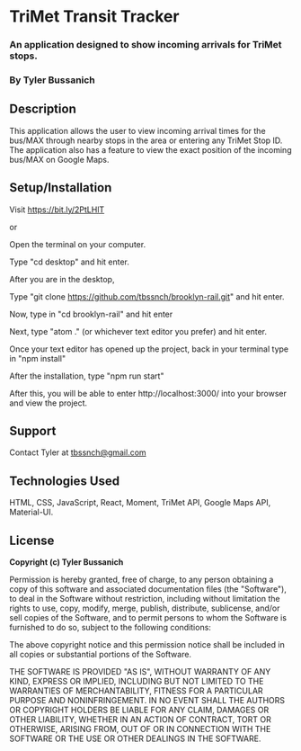 # TriMet Transit Tracker
### An application designed to show incoming arrivals for TriMet stops.
### **By Tyler Bussanich**

## Description

This application allows the user to view incoming arrival times for the bus/MAX through nearby stops in the area or entering any TriMet Stop ID. The application also has a feature to view the exact position of the incoming bus/MAX on Google Maps. 



## Setup/Installation

Visit https://bit.ly/2PtLHlT

or

Open the terminal on your computer.

Type "cd desktop" and hit enter.

After you are in the desktop,

Type "git clone https://github.com/tbssnch/brooklyn-rail.git" and hit enter.

Now, type in "cd brooklyn-rail" and hit enter

Next, type "atom ." (or whichever text editor you prefer) and hit enter.

Once your text editor has opened up the project, back in your terminal type in "npm install"

After the installation, type "npm run start"

After this, you will be able to enter http://localhost:3000/ into your browser and view the project.


## Support

Contact Tyler at tbssnch@gmail.com

## Technologies Used

HTML, CSS, JavaScript, React, Moment, TriMet API, Google Maps API, Material-UI.

## License

**Copyright (c) Tyler Bussanich**

Permission is hereby granted, free of charge, to any person obtaining a copy
of this software and associated documentation files (the "Software"), to deal
in the Software without restriction, including without limitation the rights
to use, copy, modify, merge, publish, distribute, sublicense, and/or sell
copies of the Software, and to permit persons to whom the Software is
furnished to do so, subject to the following conditions:

The above copyright notice and this permission notice shall be included in all
copies or substantial portions of the Software.

THE SOFTWARE IS PROVIDED "AS IS", WITHOUT WARRANTY OF ANY KIND, EXPRESS OR
IMPLIED, INCLUDING BUT NOT LIMITED TO THE WARRANTIES OF MERCHANTABILITY,
FITNESS FOR A PARTICULAR PURPOSE AND NONINFRINGEMENT. IN NO EVENT SHALL THE
AUTHORS OR COPYRIGHT HOLDERS BE LIABLE FOR ANY CLAIM, DAMAGES OR OTHER
LIABILITY, WHETHER IN AN ACTION OF CONTRACT, TORT OR OTHERWISE, ARISING FROM,
OUT OF OR IN CONNECTION WITH THE SOFTWARE OR THE USE OR OTHER DEALINGS IN THE
SOFTWARE.
